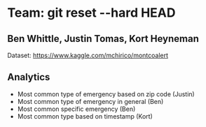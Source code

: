 # Team: git reset --hard HEAD
## Ben Whittle, Justin Tomas, Kort Heyneman

Dataset:
https://www.kaggle.com/mchirico/montcoalert

## Analytics
* Most common type of emergency based on zip code (Justin)
* Most common type of emergency in general (Ben)
* Most common specific emergency (Ben)
* Most common type based on timestamp (Kort)
